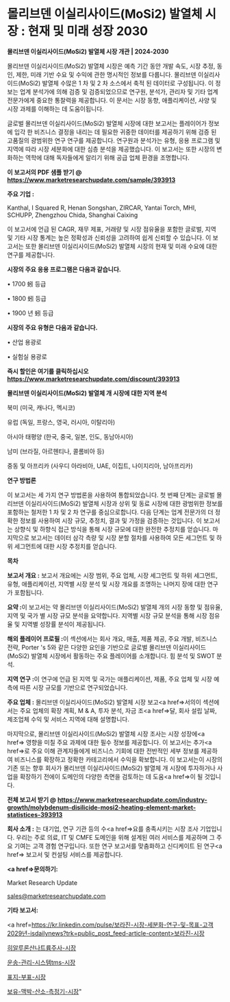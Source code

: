# 몰리브덴 이실리사이드(MoSi2) 발열체 시장 : 현재 및 미래 성장 2030

<strong>몰리브덴 이실리사이드(MoSi2) 발열체 시장 개관 | 2024-2030</strong>

몰리브덴 이실리사이드(MoSi2) 발열체 시장은 예측 기간 동안 개발 속도, 시장 추정, 동인, 제한, 미래 기반 수요 및 수익에 관한 명시적인 정보를 다룹니다.  몰리브덴 이실리사이드(MoSi2) 발열체  수많은 1 차 및 2 차 소스에서 축적 된 데이터로 구성됩니다. 이 정보는 업계 분석가에 의해 검증 및 검증되었으므로 연구원, 분석가, 관리자 및 기타 업계 전문가에게 중요한 통찰력을 제공합니다. 이 문서는 시장 동향, 애플리케이션, 사양 및 시장 과제를 이해하는 데 도움이됩니다.

글로벌 몰리브덴 이실리사이드(MoSi2) 발열체 시장에 대한 보고서는 플레이어가 정보에 입각 한 비즈니스 결정을 내리는 데 필요한 귀중한 데이터를 제공하기 위해 검증 된 고품질의 광범위한 연구 연구를 제공합니다. 연구원과 분석가는 유형, 응용 프로그램 및 지역에 따라 시장 세분화에 대한 심층 분석을 제공했습니다. 이 보고서는 또한 시장의 변화하는 역학에 대해 독자들에게 알리기 위해 공급 업체 환경을 조명합니다.



<strong>이 보고서의 PDF 샘플 받기 @ <a href=https://www.marketresearchupdate.com/sample/393913>https://www.marketresearchupdate.com/sample/393913</a></strong>



<strong>주요 기업 :</strong>

Kanthal, I Squared R, Henan Songshan, ZIRCAR, Yantai Torch, MHI, SCHUPP, Zhengzhou Chida, Shanghai Caixing

이 보고서에 언급 된 CAGR, 재무 제표, 거래량 및 시장 점유율을 포함한 글로벌, 지역 및 기타 시장 통계는 높은 정확성과 신뢰성을 고려하여 쉽게 신뢰할 수 있습니다. 이 보고서는 또한 몰리브덴 이실리사이드(MoSi2) 발열체 시장의 현재 및 미래 수요에 대한 연구를 제공합니다.



<strong>시장의 주요 응용 프로그램은 다음과 같습니다.</strong>

• 1700 蚓 등급

• 1800 蚓 등급

• 1900 년 蚓 등급



<strong>시장의 주요 유형은 다음과 같습니다.</strong>

• 산업 용광로

• 실험실 용광로



<strong>즉시 할인은 여기를 클릭하십시오 <a href=https://www.marketresearchupdate.com/discount/393913>https://www.marketresearchupdate.com/discount/393913</a></strong>



<strong>몰리브덴 이실리사이드(MoSi2) 발열체 개 시장에 대한 지역 분석</strong>

북미 (미국, 캐나다, 멕시코)

유럽 (독일, 프랑스, 영국, 러시아, 이탈리아)

아시아 태평양 (한국, 중국, 일본, 인도, 동남아시아)

남미 (브라질, 아르헨티나, 콜롬비아 등)

중동 및 아프리카 (사우디 아라비아, UAE, 이집트, 나이지리아, 남아프리카)



<strong>연구 방법론</strong>

이 보고서는 세 가지 연구 방법론을 사용하여 통합되었습니다. 첫 번째 단계는 글로벌 몰리브덴 이실리사이드(MoSi2) 발열체 시장과 상위 및 동료 시장에 대한 광범위한 정보를 포함하는 철저한 1 차 및 2 차 연구를 중심으로합니다. 다음 단계는 업계 전문가의 더 정확한 정보를 사용하여 시장 규모, 추정치, 결과 및 가정을 검증하는 것입니다. 이 보고서는 상향식 및 하향식 접근 방식을 통해 시장 규모에 대한 완전한 추정치를 얻습니다. 마지막으로 보고서는 데이터 삼각 측량 및 시장 분할 절차를 사용하여 모든 세그먼트 및 하위 세그먼트에 대한 시장 추정치를 얻습니다.



<strong>목차</strong>



<strong>보고서 개요 :</strong> 보고서 개요에는 시장 범위, 주요 업체, 시장 세그먼트 및 하위 세그먼트, 유형, 애플리케이션, 지역별 시장 분석 및 시장 개요를 조명하는 나머지 장에 대한 연구가 포함됩니다.



<strong>요약 :</strong>이 보고서는 약 몰리브덴 이실리사이드(MoSi2) 발열체 개의 시장 동향 및 점유율, 지역 및 국가 별 시장 규모 분석을 요약합니다. 지역별 시장 규모 분석을 통해 시장 점유율 및 지역별 성장률 분석이 제공됩니다.



<strong>해외 플레이어 프로필 :</strong>이 섹션에서는 회사 개요, 매출, 제품 제공, 주요 개발, 비즈니스 전략, Porter 's 5와 같은 다양한 요인을 기반으로 글로벌 몰리브덴 이실리사이드(MoSi2) 발열체 시장에서 활동하는 주요 플레이어를 소개합니다. 힘 분석 및 SWOT 분석.



<strong>지역 연구 :</strong>이 연구에 언급 된 지역 및 국가는 애플리케이션, 제품, 주요 업체 및 시장 예측에 따른 시장 규모를 기반으로 연구되었습니다.



<strong>주요 업체 :</strong> 몰리브덴 이실리사이드(MoSi2) 발열체 시장 보고<a href=>서의이 </a>섹션에서는 주요 업체의 확장 계획, M &amp; A, 투자 분석, 자금 조<a href=>달, 회</a>사 설립 날짜, 제조업체 수익 및 서비스 지역에 대해 설명합니다.


마지막으로, 몰리브덴 이실리사이드(MoSi2) 발열체 시장 조사는 시장 성장에<a href=> 영향을 미칠 </a>주요 과제에 대한 필수 정보를 제공합니다. 이 보고서는 추가<a href=>로 주</a>요 이해 관계자들에게 비즈니스 기회에 대한 전반적인 세부 정보를 제공하여 비즈니스를 확장하고 정확한 카테고리에서 수익을 확보합니다. 이 보고서는이 시장의 기존 또는 향후 회사가 몰리브덴 이실리사이드(MoSi2) 발열체 개 시장에 투자하거나 사업을 확장하기 전에이 도메인의 다양한 측면을 검토하는 데 도움<a href=>이 될 </a>것입니다.



<strong>전체 보고서 받기 @ <a href=https://www.marketresearchupdate.com/industry-growth/molybdenum-disilicide-mosi2-heating-element-market-statistices-393913>https://www.marketresearchupdate.com/industry-growth/molybdenum-disilicide-mosi2-heating-element-market-statistices-393913</a></strong>



<strong>회사 소개 :</strong>
는 대기업, 연구 기관 등의 수<a href=>요를</a> 충족시키는 시장 조사 기업입니다. 우리는 주로 의료, IT 및 CMFE 도메인을 위해 설계된 여러 서비스를 제공하며 그 주요 기여는 고객 경험 연구입니다. 또한 연구 보고서를 맞춤화하고 신디케이트 된 연구<a href=> 보고서</a> 및 컨설팅 서비스를 제공합니다.



<strong><a href=>문의하기:</a></strong>

Market Research Update

sales@marketresearchupdate.com



<strong>기타 보고서:</strong>

<a href=https://kr.linkedin.com/pulse/보라진-시장-세분화-연구-및-목표-고객2029년-isdailynews?trk=public_post_feed-article-content>보라진-시장</a>

<a href=https://www.linkedin.com/pulse/히알루론산나트륨주사-시장-규모-및-성장-2023-trend-tracking-tips-360-analysis-zsdaf/>히알루론산나트륨주사-시장</a>

<a href=https://www.linkedin.com/pulse/운송-관리-시스템tms-시장-동향-및-성장-전망-market-matrix-musings-analysis-x13pf/>운송-관리-시스템tms-시장</a>

<a href=https://www.linkedin.com/pulse/표지-부표-시장-규모-및-성장-2023-data-dive-diaries-24-analysis-0b5ff/>표지-부표-시장</a>

<a href=https://www.linkedin.com/pulse/보유-맥박-산소-측정기-시장-경쟁-분석-및-성장-잠재력-2030-johpc/>보유-맥박-산소-측정기-시장</a>"
